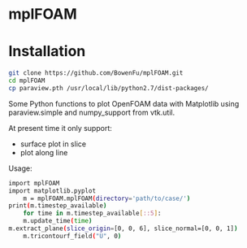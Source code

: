 mplFOAM
=======

Installation
============
```sh
git clone https://github.com/BowenFu/mplFOAM.git
cd mplFOAM
cp paraview.pth /usr/local/lib/python2.7/dist-packages/

```

Some Python functions to plot OpenFOAM data with Matplotlib using paraview.simple and numpy_support from vtk.util.

At present time it only support:
* surface plot in slice
* plot along line

Usage:

```sh
import mplFOAM
import matplotlib.pyplot
	m = mplFOAM.mplFOAM(directory='path/to/case/')
print(m.timestep_available)
	for time in m.timestep_available[::5]:
	m.update_time(time)
m.extract_plane(slice_origin=[0, 0, 6], slice_normal=[0, 0, 1])
	m.tricontourf_field("U", 0)
```
